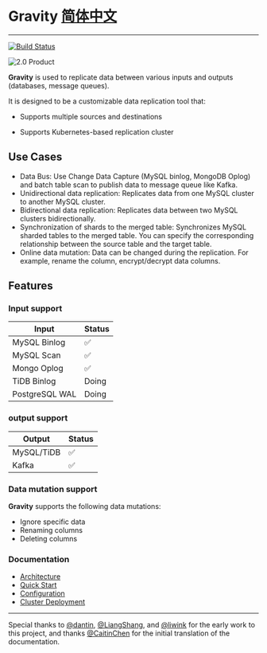 # **Gravity** [简体中文](./README-cn.md)
-------------------------
[![Build Status](https://travis-ci.org/moiot/**Gravity**.svg?branch=master)](https://travis-ci.org/moiot/**Gravity**)

![2.0 Product](docs/2.0/product.png)

**Gravity** is used to replicate data between various inputs and outputs (databases, message queues).

It is designed to be a customizable data replication tool that:

- Supports multiple sources and destinations

- Supports Kubernetes-based replication cluster

## Use Cases

- Data Bus: Use Change Data Capture (MySQL binlog, MongoDB Oplog) and batch table scan to publish data to message queue like Kafka.
- Unidirectional data replication: Replicates data from one MySQL cluster to another MySQL cluster.
- Bidirectional data replication: Replicates data between two MySQL clusters bidirectionally.
- Synchronization of shards to the merged table: Synchronizes MySQL sharded tables to the merged table. You can specify the corresponding relationship between the source table and the target table.
- Online data mutation: Data can be changed during the replication. For example, rename the column, encrypt/decrypt data columns. 
## Features

### Input support

| Input | Status  |
|---|---|
|  MySQL Binlog | ✅  | 
|  MySQL Scan |  ✅ |   
|  Mongo Oplog | ✅  | 
|  TiDB Binlog | Doing  |
|  PostgreSQL WAL | Doing  |


### output support


| Output | Status  |
|---|---|
|  MySQL/TiDB | ✅  | 
|  Kafka |  ✅ |   


### Data mutation support

**Gravity** supports the following data mutations:

- Ignore specific data
- Renaming columns
- Deleting columns

### Documentation

- [Architecture](docs/2.0/00-arch-en.md)
- [Quick Start](docs/2.0/01-quick-start-en.md)
- [Configuration](docs/2.0/02-config-index-en.md)
- [Cluster Deployment](https://github.com/moiot/**Gravity**-operator)

-----------

Special thanks to [@dantin](https://github.com/dantin), [@LiangShang](https://github.com/liangshang), and [@liwink](https://github.com/liwink) for the early work to this project, and thanks [@CaitinChen](https://github.com/CaitinChen) for the initial translation of the documentation.